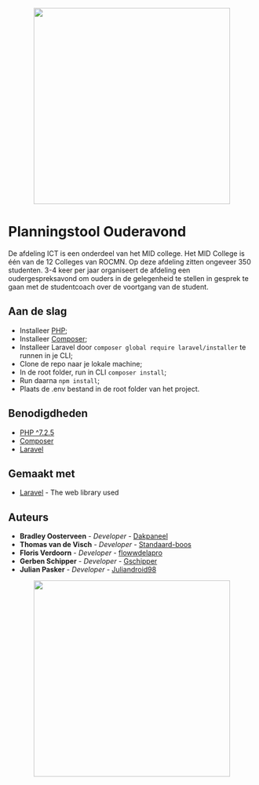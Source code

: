 <p align="center"><img src="https://www.rocmn.nl/themes/custom/rocmn/logo.svg?v=1570171176" width="400"></p>

# Planningstool Ouderavond

De afdeling ICT is een onderdeel van het MID college. Het MID College is één van de 12 Colleges van ROCMN. Op deze afdeling zitten ongeveer 350 studenten. 3-4 keer per jaar organiseert de afdeling een oudergespreksavond om ouders in de gelegenheid te stellen in gesprek te gaan met de studentcoach over de voortgang van de student.

## Aan de slag

<ul>
    <li>Installeer <a href="https://www.php.net/downloads">PHP</a>;</li>
    <li>Installeer <a href="https://getcomposer.org/">Composer</a>;</li>
    <li>Installeer Laravel door <code>composer global require laravel/installer</code> te runnen in je CLI;</li>
    <li>Clone de repo naar je lokale machine;</li>
    <li>In de root folder, run in CLI <code>composer install</code>;</li>
    <li>Run daarna <code>npm install</code>;</li>
    <li>Plaats de .env bestand in de root folder van het project.</li>
</ul>

## Benodigdheden

<ul>
    <li><a href="https://www.php.net/downloads.php">PHP ^7.2.5</a></li>
    <li><a href="https://getcomposer.org/">Composer</a></li>
    <li><a href="https://laravel.com/">Laravel</a></li>
</ul>

## Gemaakt met

* [Laravel](https://laravel.com/) - The web library used

## Auteurs

* **Bradley Oosterveen** - *Developer* - [Dakpaneel](https://github.com/Dakpaneel)
* **Thomas van de Visch** - *Developer* - [Standaard-boos](https://github.com/Standaard-boos)
* **Floris Verdoorn** - *Developer* - [flowwdelapro](https://github.com/flowwdelapro)
* **Gerben Schipper** - *Developer* - [Gschipper](https://github.com/Gschipper)
* **Julian Pasker** - *Developer* - [Juliandroid98](https://github.com/Juliandroid98)

<p align="center"><img src="https://www.rocmn.nl/themes/custom/rocmn/logo.svg?v=1570171176" width="400"></p>
